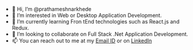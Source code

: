 - 👋 Hi, I’m @prathameshnarkhede
- 👀 I’m interested in Web or Desktop Application Development.
- 🌱 I’m currently learning Fron tEnd technologies such as React.js and Redux.
- 💞️ I’m looking to collaborate on Full Stack .Net Application Development.
- 📫 You can reach out to me at my [Email ID](mailto:prathameshnarkhede@gmail.com) or on [LinkedIn](www.linkedin.com/in/prathameshnarkhede)

<!---
prathameshnarkhede/prathameshnarkhede is a ✨ special ✨ repository because its `README.md` (this file) appears on your GitHub profile.
You can click the Preview link to take a look at your changes.
--->
